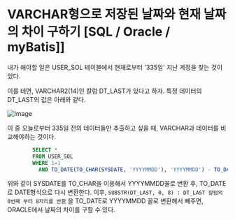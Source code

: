 # VARCHAR형으로 저장된 날짜와 현재 날짜의 차이 구하기 [SQL / Oracle / myBatis]]

내가 해야할 일은 USER_SOL 테이블에서 현재로부터 '335일' 지난 계정을 찾는 것이었다.

이를 테면, VARCHAR2(14)인 칼럼 DT_LAST가 있다고 하자.
특정 데이터의 DT_LAST의 값은 아래와 같다.

![Image](https://i.imgur.com/Hzly0Ez.png)

이 중 오늘로부터 335일 전의 데이터들만 추출하고 싶을 때, VARCHAR과 데이터를 비교해야하는 것이다.

```SQL
		SELECT *
		FROM USER_SOL
		WHERE 1=1
          AND TO_DATE(TO_CHAR(SYSDATE, 'YYYYMMDD'), 'YYYYMMDD') - TO_DATE(SUBSTR(DT_LAST, 0, 8), 'YYYYMMDD') = 335
```

위와 같이 SYSDATE를 TO_CHAR을 이용해서 YYYYMMDD꼴로 변환 후, TO_DATE로 DATE형식으로 다시 변환한다. 이후, `SUBSTR(DT_LAST, 0, 8) : DT_LAST 칼럼의 0번째 부터 8자리를 반환` 을 TO_DATE로 YYYYMMDD 꼴로 변환해서 빼주면, ORACLE에서 날짜의 차이를 구할 수 있다.